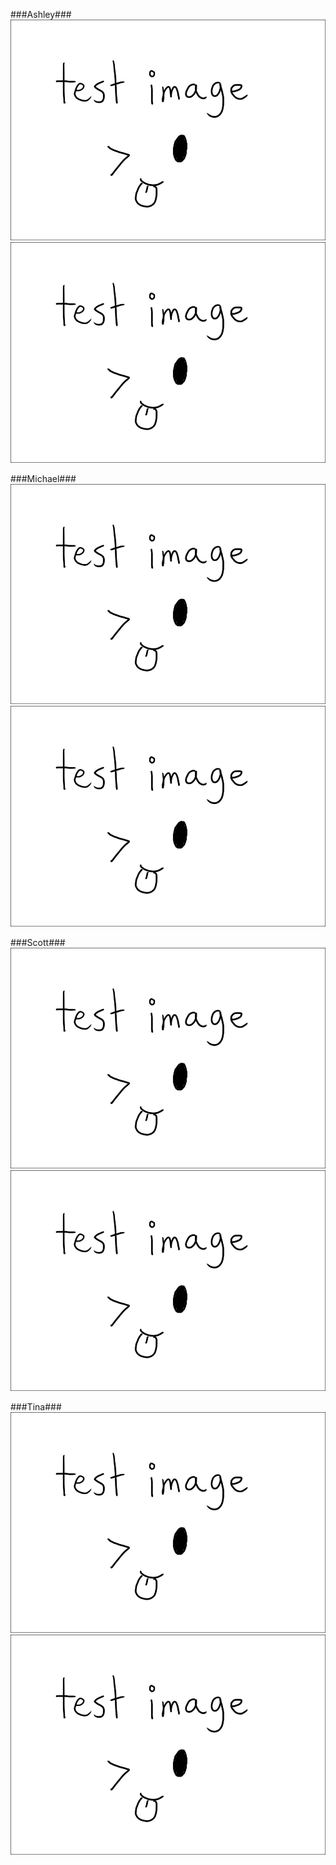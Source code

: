 ###Ashley###
![storyboard 1](/images/storyboard/storytest.png)
![storyboard 2](/images/storyboard/storytest.png)

###Michael###
![storyboard 1](/images/storyboard/storytest.png)
![storyboard 2](/images/storyboard/storytest.png)

###Scott###
![storyboard 1](/images/storyboard/storytest.png)
![storyboard 2](/images/storyboard/storytest.png)

###Tina###
![storyboard 1](/images/storyboard/storytest.png)
![storyboard 2](/images/storyboard/storytest.png)
